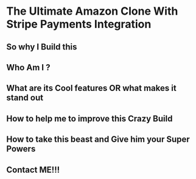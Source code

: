 # The Ultimate Amazon Clone With Stripe Payments Integration

## So why I Build this 

## Who Am I ?

## What are its Cool features OR what makes it stand out

## How to help me to improve this Crazy Build

## How to take this beast and Give him your Super Powers

## Contact ME!!!

